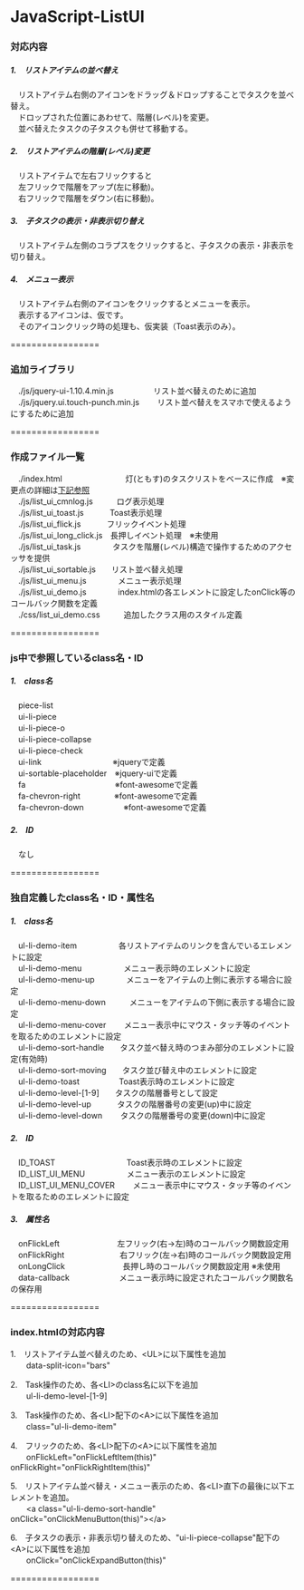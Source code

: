 JavaScript-ListUI
=================

### 対応内容
##### 1.　リストアイテムの並べ替え
　リストアイテム右側のアイコンをドラッグ＆ドロップすることでタスクを並べ替え。  
　ドロップされた位置にあわせて、階層(レベル)を変更。  
　並べ替えたタスクの子タスクも併せて移動する。
  
##### 2.　リストアイテムの階層(レベル)変更
　リストアイテムで左右フリックすると  
　左フリックで階層をアップ(左に移動)。  
　右フリックで階層をダウン(右に移動)。  
  
##### 3.　子タスクの表示・非表示切り替え
　リストアイテム左側のコラプスをクリックすると、子タスクの表示・非表示を切り替え。  
  
##### 4.　メニュー表示
　リストアイテム右側のアイコンをクリックするとメニューを表示。  
　表示するアイコンは、仮です。  
　そのアイコンクリック時の処理も、仮実装（Toast表示のみ）。  
  
=================
  
### 追加ライブラリ
　./js/jquery-ui-1.10.4.min.js　　　　　リスト並べ替えのために追加  
　./js/jquery.ui.touch-punch.min.js　　 リスト並べ替えをスマホで使えるようにするために追加  
  
=================
  
### 作成ファイル一覧
　./index.html　　　　　　　　灯(ともす)のタスクリストをベースに作成　※変更点の詳細は[下記参照](#indexhtml%E3%81%AE%E5%AF%BE%E5%BF%9C%E5%86%85%E5%AE%B9)  
　./js/list_ui_cmnlog.js　　　ログ表示処理  
　./js/list_ui_toast.js　　　 Toast表示処理  
　./js/list_ui_flick.js　　　 フリックイベント処理  
　./js/list_ui_long_click.js　長押しイベント処理　※未使用  
　./js/list_ui_task.js　　　　タスクを階層(レベル)構造で操作するためのアクセッサを提供  
　./js/list_ui_sortable.js　　リスト並べ替え処理  
　./js/list_ui_menu.js　　　　メニュー表示処理  
　./js/list_ui_demo.js　　　　index.htmlの各エレメントに設定したonClick等のコールバック関数を定義  
　./css/list_ui_demo.css　　　追加したクラス用のスタイル定義  
  
=================
  
### js中で参照しているclass名・ID
##### 1.　class名
　piece-list  
　ui-li-piece  
　ui-li-piece-o  
　ui-li-piece-collapse  
　ui-li-piece-check  
　ui-link　　　　　　　　　※jqueryで定義  
　ui-sortable-placeholder　※jquery-uiで定義  
　fa　　　　　　　　　　　 ※font-awesomeで定義  
　fa-chevron-right　　　　 ※font-awesomeで定義  
　fa-chevron-down　　　　　※font-awesomeで定義  
  
##### 2.　ID
　なし  
  
=================
  
### 独自定義したclass名・ID・属性名
##### 1.　class名
　ul-li-demo-item　　　　　 各リストアイテムのリンクを含んでいる<A>エレメントに設定  
　ul-li-demo-menu　　　　　 メニュー表示時のエレメントに設定  
　ul-li-demo-menu-up　　　　メニューをアイテムの上側に表示する場合に設定  
　ul-li-demo-menu-down　　　メニューをアイテムの下側に表示する場合に設定  
　ul-li-demo-menu-cover　　 メニュー表示中にマウス・タッチ等のイベントを取るためのエレメントに設定  
　ul-li-demo-sort-handle　　タスク並べ替え時のつまみ部分のエレメントに設定(有効時)  
　ul-li-demo-sort-moving　　タスク並び替え中のエレメントに設定  
　ul-li-demo-toast　　　　　Toast表示時のエレメントに設定  
　ul-li-demo-level-[1-9]　　タスクの階層番号として設定  
　ul-li-demo-level-up　　　 タスクの階層番号の変更(up)中に設定  
　ul-li-demo-level-down　　 タスクの階層番号の変更(down)中に設定  
  
##### 2.　ID
　ID_TOAST　　　　　　　　　Toast表示時のエレメントに設定  
　ID_LIST_UI_MENU　　　　　 メニュー表示のエレメントに設定  
　ID_LIST_UI_MENU_COVER　　 メニュー表示中にマウス・タッチ等のイベントを取るためのエレメントに設定  
  
##### 3.　属性名
　onFlickLeft　　　　　　　 左フリック(右→左)時のコールバック関数設定用  
　onFlickRight　　　　　　　右フリック(左→右)時のコールバック関数設定用  
　onLongClick　　　　　　　 長押し時のコールバック関数設定用 ※未使用  
　data-callback　　　　　　 メニュー表示時に設定されたコールバック関数名の保存用  
  
=================
  
### index.htmlの対応内容
1.　リストアイテム並べ替えのため、&lt;UL&gt;に以下属性を追加  
　　data-split-icon="bars"  
  
2.　Task操作のため、各&lt;LI&gt;のclass名に以下を追加  
　　ul-li-demo-level-[1-9]  
  
3.　Task操作のため、各&lt;LI&gt;配下の&lt;A&gt;に以下属性を追加  
　　class="ul-li-demo-item"  
  
4.　フリックのため、各&lt;LI&gt;配下の&lt;A&gt;に以下属性を追加  
　　onFlickLeft="onFlickLeftItem(this)" onFlickRight="onFlickRightItem(this)"  
  
5.　リストアイテム並べ替え・メニュー表示のため、各&lt;LI&gt;直下の最後に以下エレメントを追加。  
　　&lt;a class="ul-li-demo-sort-handle" onClick="onClickMenuButton(this)"&gt;&lt;/a&gt;  
  
6.　子タスクの表示・非表示切り替えのため、"ui-li-piece-collapse"配下の&lt;A&gt;に以下属性を追加  
　　onClick="onClickExpandButton(this)"  
  
=================
